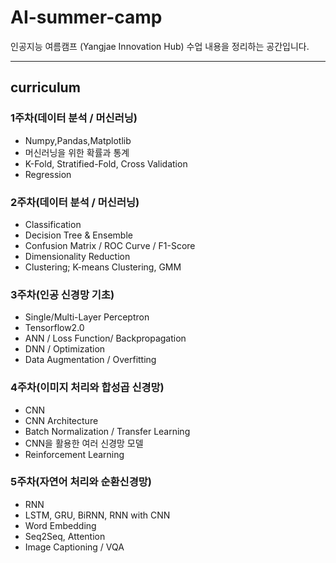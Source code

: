 # AI-summer-camp
인공지능 여름캠프 (Yangjae Innovation Hub) 수업 내용을 정리하는 공간입니다.

---
## curriculum
### 1주차(데이터 분석 / 머신러닝)
  - Numpy,Pandas,Matplotlib
  - 머신러닝을 위한 확률과 통계
  - K-Fold, Stratified-Fold, Cross Validation
  - Regression
  
### 2주차(데이터 분석 / 머신러닝)
  - Classification
  - Decision Tree & Ensemble
  - Confusion Matrix / ROC Curve / F1-Score
  - Dimensionality Reduction
  - Clustering; K-means Clustering, GMM
  
### 3주차(인공 신경망 기초)
  - Single/Multi-Layer Perceptron
  - Tensorflow2.0
  - ANN / Loss Function/ Backpropagation
  - DNN / Optimization
  - Data Augmentation / Overfitting
  
### 4주차(이미지 처리와 합성곱 신경망)
  - CNN
  - CNN Architecture
  - Batch Normalization / Transfer Learning
  - CNN을 활용한 여러 신경망 모델
  - Reinforcement Learning

### 5주차(자연어 처리와 순환신경망)
  - RNN
  - LSTM, GRU, BiRNN, RNN with CNN
  - Word Embedding
  - Seq2Seq, Attention
  - Image Captioning / VQA
